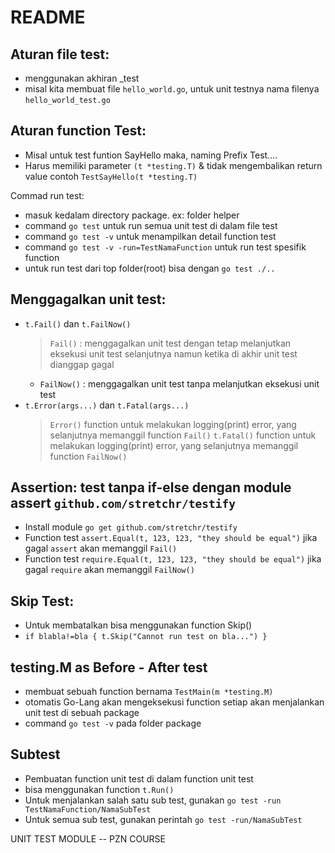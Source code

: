# README

## Aturan file test:
- menggunakan akhiran _test
- misal kita membuat file `hello_world.go`, untuk unit testnya nama filenya `hello_world_test.go`

## Aturan function Test:
- Misal untuk test funtion SayHello maka, naming Prefix Test....
- Harus memiliki parameter `(t *testing.T)` & tidak mengembalikan return value
    contoh `TestSayHello(t *testing.T)`

Commad run test:
- masuk kedalam directory package. ex: folder helper
- command `go test` untuk run semua unit test di dalam file test
- command `go test -v` untuk menampilkan detail function test
- command `go test -v -run=TestNamaFunction` untuk run test spesifik function
- untuk run test dari top folder(root) bisa dengan `go test ./..`

## Menggagalkan unit test:
- `t.Fail()` dan `t.FailNow()`
  > `Fail()` : menggagalkan unit test dengan tetap melanjutkan eksekusi unit test selanjutnya namun ketika di akhir unit test dianggap gagal
  - `FailNow()` : menggagalkan unit test tanpa melanjutkan eksekusi unit test
- `t.Error(args...)` dan `t.Fatal(args...)`
  > `Error()` function untuk melakukan logging(print) error, yang selanjutnya memanggil function `Fail()`
  > `t.Fatal()` function untuk melakukan logging(print) error, yang selanjutnya memanggil function `FailNow()`

## Assertion: test tanpa if-else dengan module assert `github.com/stretchr/testify`
- Install module `go get github.com/stretchr/testify`
- Function test `assert.Equal(t, 123, 123, "they should be equal")` jika gagal `assert` akan memanggil `Fail()`
- Function test `require.Equal(t, 123, 123, "they should be equal")` jika gagal `require` akan memanggil `FailNow()`

## Skip Test:
- Untuk membatalkan bisa menggunakan function Skip()
- `if blabla!=bla { t.Skip("Cannot run test on bla...") }`

## testing.M as Before - After test
- membuat sebuah function bernama `TestMain(m *testing.M)`
- otomatis Go-Lang akan mengeksekusi function setiap akan menjalankan unit test di sebuah package
- command `go test -v` pada folder package

## Subtest
- Pembuatan function unit test di dalam function unit test
- bisa menggunakan function `t.Run()`
- Untuk menjalankan salah satu sub test, gunakan `go test -run TestNamaFunction/NamaSubTest`
- Untuk semua sub test, gunakan perintah `go test -run/NamaSubTest`

UNIT TEST MODULE -- PZN COURSE